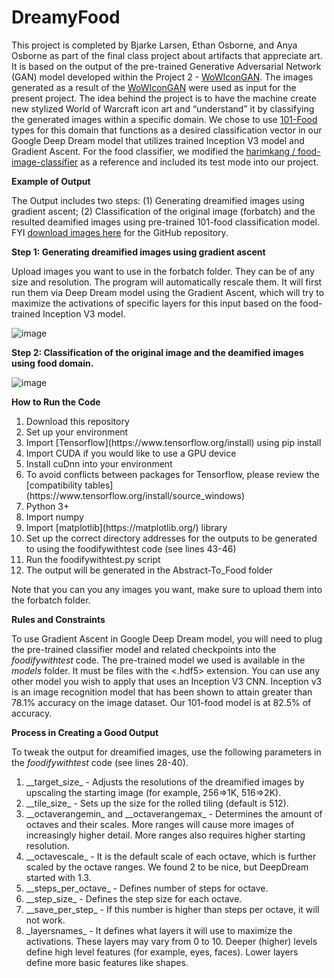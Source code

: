 # DreamyFood

This project is completed by Bjarke Larsen, Ethan Osborne, and Anya Osborne as part of the final class project about artifacts that appreciate art. It is based on the output of the pre-trained Generative Adversarial Network (GAN) model developed within the Project 2 - [WoWIconGAN](https://github.com/ethanlosborne/WoWIconGAN). The images generated as a result of the [WoWIconGAN](https://github.com/ethanlosborne/WoWIconGAN) were used as input for the present project. The idea behind the project is to have the machine create new stylized World of Warcraft icon art and “understand” it by classifying the generated images within a specific domain. We chose to use [101-Food](https://www.kaggle.com/dansbecker/food-101/) types for this domain that functions as a desired classification vector in our Google Deep Dream model that utilizes trained Inception V3 model and Gradient Ascent. For the food classifier, we modified the [harimkang / food-image-classifier](https://github.com/harimkang/food-image-classifier) as a reference and included its test mode into our project.

**Example of Output**

The Output includes two steps: (1) Generating dreamified images using gradient ascent; (2) Classification of the original image (forbatch) and the resulted deamified images using pre-trained 101-food classification model. FYI [download images here](https://drive.google.com/drive/folders/1YyFV_693ZBdBRemFtJnMtauuONhiEXGy?usp=sharing) for the GitHub repository.

**Step 1: Generating dreamified images using gradient ascent**

Upload images you want to use in the forbatch folder. They can be of any size and resolution. The program will automatically rescale them. It will first run them via Deep Dream model using the Gradient Ascent, which will try to maximize the activations of specific layers for this input based on the food-trained Inception V3 model.

![image](https://user-images.githubusercontent.com/59630225/110833216-1028c000-8251-11eb-8fac-7b7b21738271.png)

**Step 2: Classification of the original image and the deamified images using food domain.**

![image](https://user-images.githubusercontent.com/59630225/110833354-2df62500-8251-11eb-8394-2763de736c05.png)

**How to Run the Code**
<ol>
  <li>Download this repository</li>
  <li>Set up your environment</li>
  <li>Import [Tensorflow](https://www.tensorflow.org/install) using pip install</li>
  <li>Import CUDA if you would like to use a GPU device</li>
  <li>Install cuDnn into your environment</li>
  <li>To avoid conflicts between packages for Tensorflow, please review the [compatibility tables](https://www.tensorflow.org/install/source_windows)</li>
  <li>Python 3+</li>
  <li>Import numpy</li>
  <li>Import [matplotlib](https://matplotlib.org/) library</li>
  <li>Set up the correct directory addresses for the outputs to be generated to using the foodifywithtest code (see lines 43-46)</li>
  <li>Run the foodifywithtest.py script</li>
  <li>The output will be generated in the Abstract-To_Food folder</li>
</ol>

Note that you can you any images you want, make sure to upload them into the forbatch folder.

**Rules and Constraints**

To use Gradient Ascent in Google Deep Dream model, you will need to plug the pre-trained classifier model and related checkpoints into the _foodifywithtest_ code. The pre-trained model we used is available in the _models_ folder. It must be files with the <.hdf5> extension. You can use any other model you wish to apply that uses an Inception V3 CNN. Inception v3 is an image recognition model that has been shown to attain greater than 78.1% accuracy on the image dataset. Our 101-food model is at 82.5% of accuracy. 

**Process in Creating a Good Output**

To tweak the output for dreamified images, use the following parameters in the _foodifywithtest_ code (see lines 28-40).
<ol>
  <li>__target_size_ - Adjusts the resolutions of the dreamified images by upscaling the starting image (for example, 256=>1K, 516=>2K).</li>
  <li>__tile_size_ - Sets up the size for the rolled tiling (default is 512).</li>
  <li>__octaverangemin_ and __octaverangemax_ - Determines the amount of octaves and their scales. More ranges will cause more images of increasingly higher detail. More ranges also requires higher starting resolution.</li>
  <li>__octavescale_ - It is the default scale of each octave, which is further scaled by the octave ranges. We found 2 to be nice, but DeepDream started with 1.3.</li>
  <li>__steps_per_octave_ - Defines number of steps for octave.</li>
  <li>__step_size_ - Defines the step size for each octave.</li>
  <li>__save_per_step_ - If this number is higher than steps per octave, it will not work.</li>
  <li>_layersnames_ - It defines what layers it will use to maximize the activations. These layers may vary from 0 to 10. Deeper (higher) levels define high level features (for example, eyes, faces). Lower layers define more basic features like shapes.</li>
</ol>
